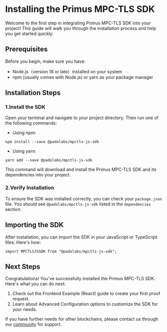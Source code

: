 # Installing the Primus MPC-TLS SDK

Welcome to the first step in integrating Primus MPC-TLS SDK into your project! This guide will walk you through the installation process and help you get started quickly.

## Prerequisites

Before you begin, make sure you have:

- Node.js（version 18 or late）installed on your system
- npm (usually comes with Node.js) or yarn as your package manager

## Installation Steps

### 1.Install the SDK

Open your terminal and navigate to your project directory. Then run one of the following commands:

- Using npm:

```
npm install --save @padolabs/mpctls-js-sdk
```

- Using yarn:

```
yarn add --save @padolabs/mpctls-js-sdk
```

This command will download and install the Primus MPC-TLS SDK and its dependencies into your project.


### 2.Verify Installation

To ensure the SDK was installed correctly, you can check your `package.json` file. You should see `@padolabs/mpctls-js-sdk` listed in the `dependencies` section.

## Importing the SDK

After installation, you can import the SDK in your JavaScript or TypeScript files. Here's how:

```
import MPCTLSJSSDK from "@padolabs/mpctls-js-sdk";
```

## Next Steps

Congratulations! You've successfully installed the Primus MPC-TLS SDK. Here's what you can do next:

1. Check out the Frontend Example (React) guide to create your first proof request.
2. Learn about Advanced Configuration options to customize the SDK for your needs.

If you have further needs for other blockchains, please contact us through our [community](https://discord.gg/AYGSqCkZTz) for support.

